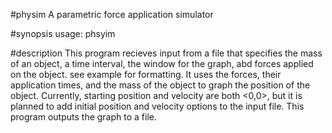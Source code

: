 #physim
A parametric force application simulator

#synopsis
	usage: phsyim <file>

#description
This program recieves input from a file that specifies the mass of an object, a time interval, the window for the graph, abd forces applied on the object. see example for formatting.
It uses the forces, their application times, and the mass of the object to graph the position of the object. Currently, starting position and velocity are both <0,0>, but it is planned to add initial position and velocity options to the input file.
This program outputs the graph to a file.

